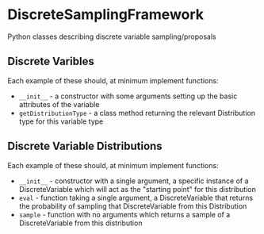 # DiscreteSamplingFramework
Python classes describing discrete variable sampling/proposals

## Discrete Varibles
Each example of these should, at minimum implement functions:
 - `__init__` - a constructor with some arguments setting up the basic attributes of the variable
 - `getDistributionType` - a class method returning the relevant Distribution type for this variable type

## Discrete Variable Distributions
Each example of these should, at minimum implement functions:
 - `__init__` - constructor with a single argument, a specific instance of a DiscreteVariable which will act as the "starting point" for this distribution
 - `eval` - function taking a single argument, a DiscreteVariable that returns the probability of 
 sampling that DiscreteVariable from this Distribution
 - `sample` - function with no arguments which returns a sample of a DiscreteVariable from this distribution
